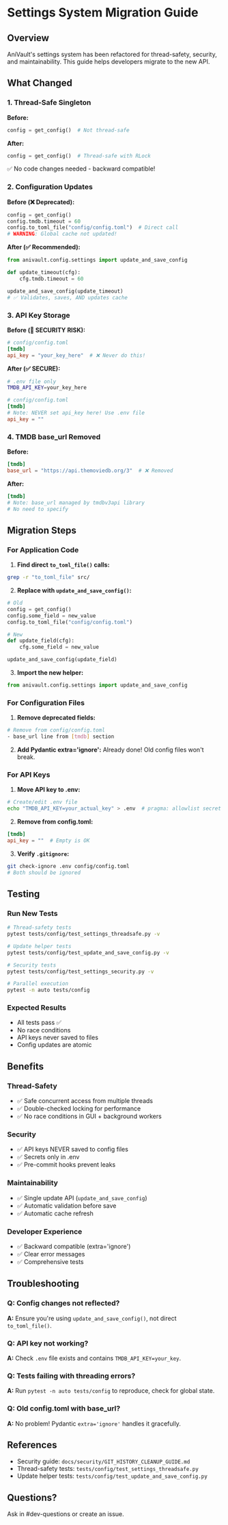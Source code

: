 # Settings System Migration Guide

## Overview

AniVault's settings system has been refactored for thread-safety, security, and maintainability. This guide helps developers migrate to the new API.

## What Changed

### 1. Thread-Safe Singleton
**Before:**
```python
config = get_config()  # Not thread-safe
```

**After:**
```python
config = get_config()  # Thread-safe with RLock
```
✅ No code changes needed - backward compatible!

### 2. Configuration Updates
**Before (❌ Deprecated):**
```python
config = get_config()
config.tmdb.timeout = 60
config.to_toml_file("config/config.toml")  # Direct call
# WARNING: Global cache not updated!
```

**After (✅ Recommended):**
```python
from anivault.config.settings import update_and_save_config

def update_timeout(cfg):
    cfg.tmdb.timeout = 60

update_and_save_config(update_timeout)
# ✅ Validates, saves, AND updates cache
```

### 3. API Key Storage
**Before (🚨 SECURITY RISK):**
```toml
# config/config.toml
[tmdb]
api_key = "your_key_here"  # ❌ Never do this!
```

**After (✅ SECURE):**
```bash
# .env file only
TMDB_API_KEY=your_key_here
```

```toml
# config/config.toml
[tmdb]
# Note: NEVER set api_key here! Use .env file
api_key = ""
```

### 4. TMDB base_url Removed
**Before:**
```toml
[tmdb]
base_url = "https://api.themoviedb.org/3"  # ❌ Removed
```

**After:**
```toml
[tmdb]
# Note: base_url managed by tmdbv3api library
# No need to specify
```

## Migration Steps

### For Application Code

1. **Find direct `to_toml_file()` calls:**
```bash
grep -r "to_toml_file" src/
```

2. **Replace with `update_and_save_config()`:**
```python
# Old
config = get_config()
config.some_field = new_value
config.to_toml_file("config/config.toml")

# New
def update_field(cfg):
    cfg.some_field = new_value

update_and_save_config(update_field)
```

3. **Import the new helper:**
```python
from anivault.config.settings import update_and_save_config
```

### For Configuration Files

1. **Remove deprecated fields:**
```bash
# Remove from config/config.toml
- base_url line from [tmdb] section
```

2. **Add Pydantic extra='ignore':**
Already done! Old config files won't break.

### For API Keys

1. **Move API key to .env:**
```bash
# Create/edit .env file
echo "TMDB_API_KEY=your_actual_key" > .env  # pragma: allowlist secret
```

2. **Remove from config.toml:**
```toml
[tmdb]
api_key = ""  # Empty is OK
```

3. **Verify `.gitignore`:**
```bash
git check-ignore .env config/config.toml
# Both should be ignored
```

## Testing

### Run New Tests
```bash
# Thread-safety tests
pytest tests/config/test_settings_threadsafe.py -v

# Update helper tests
pytest tests/config/test_update_and_save_config.py -v

# Security tests
pytest tests/config/test_settings_security.py -v

# Parallel execution
pytest -n auto tests/config
```

### Expected Results
- All tests pass ✅
- No race conditions
- API keys never saved to files
- Config updates are atomic

## Benefits

### Thread-Safety
- ✅ Safe concurrent access from multiple threads
- ✅ Double-checked locking for performance
- ✅ No race conditions in GUI + background workers

### Security
- ✅ API keys NEVER saved to config files
- ✅ Secrets only in .env
- ✅ Pre-commit hooks prevent leaks

### Maintainability
- ✅ Single update API (`update_and_save_config`)
- ✅ Automatic validation before save
- ✅ Automatic cache refresh

### Developer Experience
- ✅ Backward compatible (extra='ignore')
- ✅ Clear error messages
- ✅ Comprehensive tests

## Troubleshooting

### Q: Config changes not reflected?
**A:** Ensure you're using `update_and_save_config()`, not direct `to_toml_file()`.

### Q: API key not working?
**A:** Check `.env` file exists and contains `TMDB_API_KEY=your_key`.

### Q: Tests failing with threading errors?
**A:** Run `pytest -n auto tests/config` to reproduce, check for global state.

### Q: Old config.toml with base_url?
**A:** No problem! Pydantic `extra='ignore'` handles it gracefully.

## References
- Security guide: `docs/security/GIT_HISTORY_CLEANUP_GUIDE.md`
- Thread-safety tests: `tests/config/test_settings_threadsafe.py`
- Update helper tests: `tests/config/test_update_and_save_config.py`

## Questions?
Ask in #dev-questions or create an issue.
